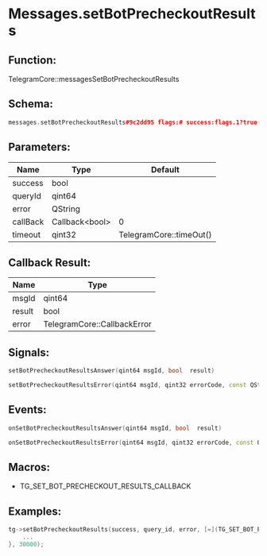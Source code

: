 # Messages.setBotPrecheckoutResults

## Function:

TelegramCore::messagesSetBotPrecheckoutResults

## Schema:

```c++
messages.setBotPrecheckoutResults#9c2dd95 flags:# success:flags.1?true query_id:long error:flags.0?string = Bool;
```
## Parameters:

|Name|Type|Default|
|----|----|-------|
|success|bool||
|queryId|qint64||
|error|QString||
|callBack|Callback&lt;bool&gt;|0|
|timeout|qint32|TelegramCore::timeOut()|

## Callback Result:

|Name|Type|
|----|----|
|msgId|qint64|
|result|bool|
|error|TelegramCore::CallbackError|

## Signals:

```c++
setBotPrecheckoutResultsAnswer(qint64 msgId, bool  result)
```
```c++
setBotPrecheckoutResultsError(qint64 msgId, qint32 errorCode, const QString &errorText)
```

## Events:

```c++
onSetBotPrecheckoutResultsAnswer(qint64 msgId, bool  result)
```
```c++
onSetBotPrecheckoutResultsError(qint64 msgId, qint32 errorCode, const QString &errorText)
```

## Macros:

* TG_SET_BOT_PRECHECKOUT_RESULTS_CALLBACK

## Examples:

```c++
tg->setBotPrecheckoutResults(success, query_id, error, [=](TG_SET_BOT_PRECHECKOUT_RESULTS_CALLBACK){
    ...
}, 30000);
```
